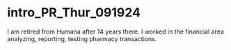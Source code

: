 # intro_PR_Thur_091924

I am retired from Humana after 14 years there.  I worked in the financial area analyzing, reporting, testing pharmacy transactions.